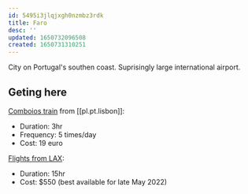```yaml
---
id: 5495i3jlqjxgh0nzmbz3rdk
title: Faro
desc: ''
updated: 1650732096508
created: 1650731310251
---
```


City on Portugal's southen coast. Suprisingly large international airport.

## Geting here

[Comboios train](https://www.cp.pt/sites/passageiros/en/train-times/Train-time-results) from [[pl.pt.lisbon]]:

* Duration: 3hr
* Frequency: 5 times/day
* Cost: 19 euro

[Flights from LAX](https://www.expedia.com/Flights-Search?flight-type=on&mode=search&trip=oneway&leg1=from%3ALos+Angeles+%28LAX+-+Los+Angeles+Intl.%29%2Cto%3AFaro+%28FAO+-+Faro+Intl.%29%2Cdeparture%3A5%2F27%2F2022TANYT&options=cabinclass%3Aeconomy&passengers=children%3A0%2Cadults%3A1%2Cseniors%3A0%2Cinfantinlap%3AY&fromDate=5%2F27%2F2022&d1=2022-05-27):
* Duration: 15hr
* Cost: $550
(best available for late May 2022)


